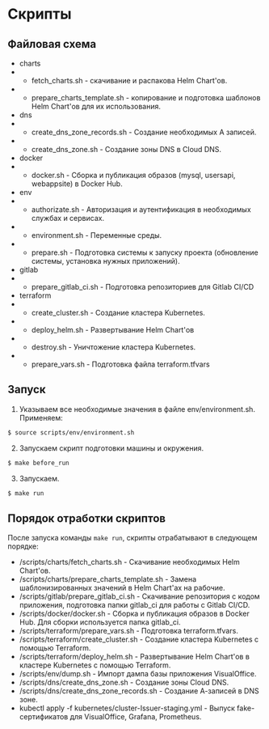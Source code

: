 # Скрипты
## Файловая схема
- charts
- - fetch_charts.sh - скачивание и распакова Helm Chart'ов.
- - prepare_charts_template.sh - копирование и подготовка шаблонов Helm Chart'ов для их использования.
- dns
- - create_dns_zone_records.sh - Создание необходимых А записей.
- - create_dns_zone.sh - Создание зоны DNS в Cloud DNS.
- docker
- - docker.sh - Сборка и публикация образов (mysql, usersapi, webappsite) в Docker Hub.
- env
- - authorizate.sh - Авторизация и аутентификация в необходимых службах и сервисах.
- - environment.sh - Переменные среды.
- - prepare.sh - Подготовка системы к запуску проекта (обновление системы, установка нужных приложений).
- gitlab
- - prepare_gitlab_ci.sh - Подготовка репозиториев для Gitlab CI/CD
- terraform
- - create_cluster.sh - Создание кластера Kubernetes.
- - deploy_helm.sh - Развертывание Helm Chart'ов
- - destroy.sh - Уничтожение кластера Kubernetes.
- - prepare_vars.sh - Подготовка файла terraform.tfvars
## Запуск
1) Указываем все необходимые значения в файле env/environment.sh.  
Применяем:
```sh
$ source scripts/env/environment.sh
```
2) Запускаем скрипт подготовки машины и окружения.
```sh
$ make before_run
```
3) Запускаем.
```sh
$ make run
```
## Порядок отработки скриптов
После запуска команды ```make run```, скрипты отрабатывают в следующем порядке:
* /scripts/charts/fetch_charts.sh - Скачивание необходимых Helm Chart'ов.
* /scripts/charts/prepare_charts_template.sh - Замена шаблонизированных значений в Helm Chart'ах на рабочие.
* /scripts/gitlab/prepare_gitlab_ci.sh - Скачивание репозитория с кодом приложения, подготовка папки gitlab_ci для работы с Gitlab CI/CD.
* /scripts/docker/docker.sh - Сборка и публикация образов в Docker Hub. Для сборки используется папка gitlab_ci.
* /scripts/terraform/prepare_vars.sh - Подготовка terraform.tfvars.
* /scripts/terraform/create_cluster.sh - Создание кластера Kubernetes с помощью Terraform.
* /scripts/terraform/deploy_helm.sh - Развертывание Helm Chart'ов в кластере Kubernetes c помощью Terraform.
* /scripts/env/dump.sh - Импорт дампа базы приложения VisualOffice.
* /scripts/dns/create_dns_zone.sh - Создание зоны Cloud DNS.
* /scripts/dns/create_dns_zone_records.sh - Создание А-записей в DNS зоне.
* kubectl apply -f kubernetes/cluster-Issuer-staging.yml - Выпуск fake-сертификатов для VisualOffice, Grafana, Prometheus.
